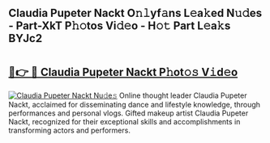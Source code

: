 ## Claudia Pupeter Nackt O𝚗𝚕yf𝚊ns L𝚎a𝚔ed N𝚞𝚍es - Part-XkT P𝚑𝚘tos Vi𝚍𝚎o - H𝚘𝚝 Part L𝚎a𝚔s BYJc2

# <h2><a href="http://kf25tqr.oniu.top/?m=Claudia+Pupeter+Nackt">🔗👉 🔴 Claudia Pupeter Nackt P𝚑ot𝚘𝚜 V𝚒d𝚎o</a></h2>

[![Claudia Pupeter Nackt Nu𝚍e𝚜](https://i.imgur.com/0qMVB7G.gif)](http://kf25tqr.oniu.top/?m=Claudia+Pupeter+Nackt)
Online thought leader Claudia Pupeter Nackt, acclaimed for disseminating dance and lifestyle knowledge, through performances and personal vlogs. Gifted makeup artist Claudia Pupeter Nackt, recognized for their exceptional skills and accomplishments in transforming actors and performers.  
